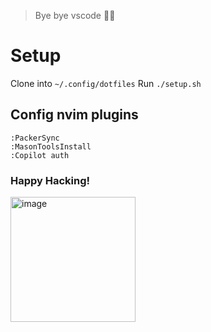 > Bye bye vscode 👋🏽

# Setup
Clone into `~/.config/dotfiles`
Run `./setup.sh`

## Config nvim plugins
```vim
:PackerSync
:MasonToolsInstall
:Copilot auth
```

### Happy Hacking!
<img width="200" alt="image" src="https://media.tenor.com/y2JXkY1pXkwAAAAM/cat-computer.gif">
